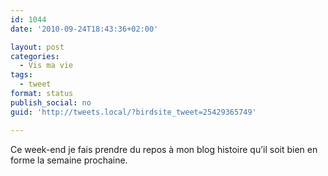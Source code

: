 ```yaml
---
id: 1044
date: '2010-09-24T18:43:36+02:00'

layout: post
categories:
  - Vis ma vie
tags:
  - tweet
format: status
publish_social: no
guid: 'http://tweets.local/?birdsite_tweet=25429365749'

---
```


Ce week-end je fais prendre du repos à mon blog histoire qu’il soit bien en forme la semaine prochaine.